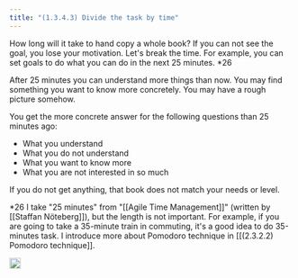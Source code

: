 ```yaml
---
title: "(1.3.4.3) Divide the task by time"
---
```


How long will it take to hand copy a whole book? If you can not see the goal, you lose your motivation. Let's break the time. For example, you can set goals to do what you can do in the next 25 minutes. *26

After 25 minutes you can understand more things than now. You may find something you want to know more concretely. You may have a rough picture somehow.

You get the more concrete answer for the following questions than 25 minutes ago:

- What you understand
- What you do not understand
- What you want to know more
- What you are not interested in so much

If you do not get anything, that book does not match your needs or level.

*26 I take "25 minutes" from "[[Agile Time Management]]" (written by [[Staffan Nöteberg]]), but the length is not important. For example, if you are going to take a 35-minute train in commuting, it's a good idea to do 35-minutes task. I introduce more about Pomodoro technique in [[(2.3.2.2) Pomodoro technique]].

<img src='https://scrapbox.io/api/pages/nishio-en/en/icon' alt='en.icon' height="19.5"/>